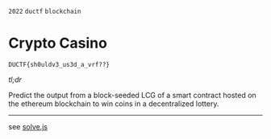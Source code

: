 `2022` `ductf` `blockchain`

# Crypto Casino
`DUCTF{sh0uldv3_us3d_a_vrf??}`

_tl;dr_

Predict the output from a block-seeded LCG of a smart contract hosted
on the ethereum blockchain to win coins in a decentralized lottery.

___

see [solve.js](./solve.js)
